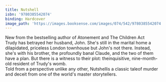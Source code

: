 ```yaml
---
title: Nutshell
isbn: '9780385542074'
binding: Hardcover
image_path: 'https://images.booksense.com/images/074/542/9780385542074.jpg'
---
```



New from the bestselling author of Atonement and The Children Act&nbsp;
<br>Trudy has betrayed her husband, John. She's still in the marital home a dilapidated, priceless London townhouse but John's not there. Instead, she's with his brother, the profoundly banal Claude, and the two of them have a plan. But there is a witness to their plot: theinquisitive, nine-month-old resident of Trudy's womb.&nbsp;
<br>Told from a perspective unlike any other, Nutshellis a classic taleof murder and deceit from one of the world's master storytellers.